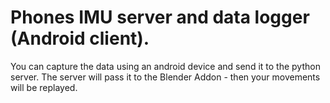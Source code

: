 # Phones IMU server and data logger (Android client).

You can capture the data using an android device and send it to the python server. 
The server will pass it to the Blender Addon - then your movements will be replayed.
